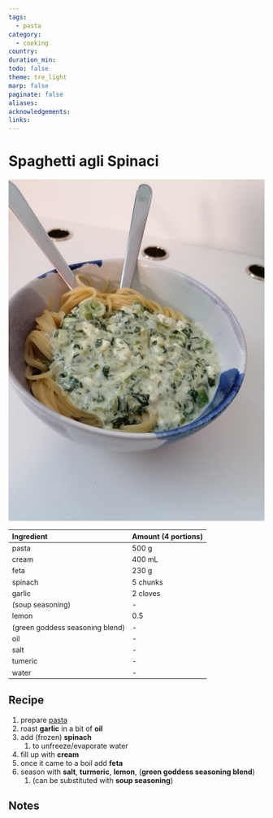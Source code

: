 ```yaml
---
tags:
  - pasta
category:
  - cooking
country: 
duration_min: 
todo: false
theme: tre_light
marp: false
paginate: false
aliases: 
acknowledgements: 
links:
---
```


# Spaghetti agli Spinaci

![300](../gfx/IMG_20240122_121558.jpg)

|Ingredient|Amount (4 portions)|
| :- | :- |
|pasta|500 g|
|cream|400 mL|
|feta|230 g|
|spinach|5 chunks|
|garlic|2 cloves|
|(soup seasoning)|-|
|lemon|0.5|
|(green goddess seasoning blend)|-|
|oil|-|
|salt|-|
|tumeric|-|
|water|-|

## Recipe
1. prepare [pasta](Pasta.md)
2. roast **garlic** in a bit of **oil**
3. add (frozen) **spinach**
    1. to unfreeze/evaporate water
4. fill up with **cream**
5. once it came to a boil add **feta**
6. season with **salt**, **turmeric**, **lemon**, (**green goddess seasoning blend**)
    1. (can be substituted with **soup seasoning**)

## Notes

